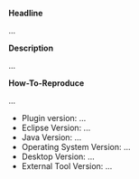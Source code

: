 **Headline**

...

**Description**

...

**How-To-Reproduce**

...


- Plugin version: ...
- Eclipse Version: ...
- Java Version: ...
- Operating System Version: ...
- Desktop Version: ...
- External Tool Version: ...
